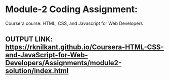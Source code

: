 # Module-2 Coding Assignment:

Coursera course: HTML, CSS, and Javascript for Web Developers

## OUTPUT LINK: https://rknilkant.github.io/Coursera-HTML-CSS-and-JavaScript-for-Web-Developers/Assignments/module2-solution/index.html
